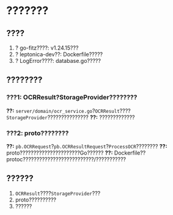 # ???????

## ????
1. ? go-fitz????: v1.24.15???
2. ? leptonica-dev??: Dockerfile?????
3. ? LogError????: database.go?????

## ????????

### ???1: OCRResult?StorageProvider????????
**??:** `server/domain/ocr_service.go`?`OCRResult`????`StorageProvider`???????????????
**??:** ?????????????

### ???2: proto????????
**??:** `pb.OCRRequest`?`pb.OCRResultRequest`?`ProcessOCR`????????
**??:** proto??????????????????????Go??????
**??:** Dockerfile??protoc??????????????????????????/???????????

## ??????

1. `OCRResult`????`StorageProvider`???
2. proto??????????
3. ??????